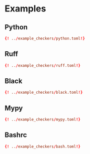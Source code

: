 # Examples

## Python

```toml
{! ../example_checkers/python.toml!}
```

## Ruff

```toml
{! ../example_checkers/ruff.toml!}
```

## Black

```toml
{! ../example_checkers/black.toml!}
```

## Mypy

```toml
{! ../example_checkers/mypy.toml!}
```

## Bashrc

```toml
{! ../example_checkers/bash.toml!}
```

